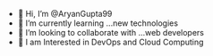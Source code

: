 - 👋 Hi, I’m @AryanGupta99 
- 🌱 I’m currently learning ...new technologies
- 💞️ I’m looking to collaborate with ...web developers
- 👀 I am Interested in DevOps and Cloud Computing

<!---
AryanGupta99/AryanGupta99 is a ✨ special ✨ repository because its `README.md` (this file) appears on your GitHub profile.
You can click the Preview link to take a look at your changes.
--->
